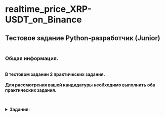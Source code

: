 # realtime_price_XRP-USDT_on_Binance

## <b>Тестовое задание Python-разработчик (Junior)</b>

### <br><b>Общая информация.</b>

<br><b>В тестовом задании 2 практических задания. 
<br><br>Для рассмотрения вашей кандидатуры необходимо выполнить оба практических задания.</b>

<br><b><details><summary>Задания: </b></summary>

<b>Напишите код программы на Python, которая будет в реальном времени (с максимально возможной скоростью) считывать текущую цену фьючерса XRP/USDT на бирже Binance. 

<br>В случае, если цена упала на 1% от максимальной цены за последний час, программа должна вывести сообщение в консоль. 
При этом программа должна продолжать работать дальше, постоянно считывая актуальную цену.

<br>Опишите, как бы вы доработали данную программу, чтобы она обрабатывала все пары, а не только XRP/USDT (код писать не нужно, просто текстом)</b>
</details>
